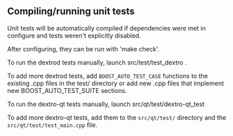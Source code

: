 Compiling/running unit tests
------------------------------------

Unit tests will be automatically compiled if dependencies were met in configure
and tests weren't explicitly disabled.

After configuring, they can be run with 'make check'.

To run the dextrod tests manually, launch src/test/test_dextro .

To add more dextrod tests, add `BOOST_AUTO_TEST_CASE` functions to the existing
.cpp files in the test/ directory or add new .cpp files that
implement new BOOST_AUTO_TEST_SUITE sections.

To run the dextro-qt tests manually, launch src/qt/test/dextro-qt_test

To add more dextro-qt tests, add them to the `src/qt/test/` directory and
the `src/qt/test/test_main.cpp` file.
